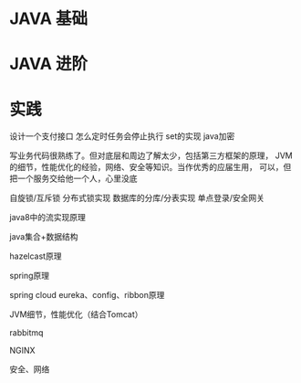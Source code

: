 # JAVA 基础

# JAVA 进阶

# 实践


设计一个支付接口
怎么定时任务会停止执行
set的实现
java加密

写业务代码很熟练了。但对底层和周边了解太少，包括第三方框架的原理，
JVM的细节，性能优化的经验，网络、安全等知识。当作优秀的应届生用，
可以，但把一个服务交给他一个人，心里没底

自旋锁/互斥锁
分布式锁实现
数据库的分库/分表实现
单点登录/安全网关

java8中的流实现原理

java集合+数据结构

hazelcast原理

spring原理

spring cloud eureka、config、ribbon原理

JVM细节，性能优化（结合Tomcat）

rabbitmq

NGINX

安全、网络
